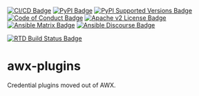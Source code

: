 <!-- DO-NOT-REMOVE-docs-badges-START -->

[![CI/CD Badge]][CI/CD]
[![PyPI Badge]][PyPI]
[![PyPI Supported Versions Badge]][PyPI Supported Versions]
[![Code of Conduct Badge]][Code of Conduct]
[![Apache v2 License Badge]][Apache v2 License]
[![Ansible Matrix Badge]][Ansible Matrix]
[![Ansible Discourse Badge]][Ansible Discourse]

[CI/CD Badge]:
https://github.com/ansible/awx-plugins/actions/workflows/ci-cd.yml/badge.svg?branch=devel
[CI/CD]: https://github.com/ansible/awx-plugins/actions/workflows/ci-cd.yml

[PyPI Badge]: https://img.shields.io/pypi/v/awx-plugins-core
[PyPI]: https://pypi.org/p/awx-plugins-core

[PyPI Supported Versions Badge]: https://img.shields.io/pypi/pyversions/awx-plugins-core.svg
[PyPI Supported Versions]: https://pypi.org/p/awx-plugins-core

[Codecov Badge]: https://codecov.io/gh/ansible/awx-plugins/branch/devel/graph/badge.svg
[Codecov]: https://codecov.io/gh/ansible/awx-plugins

[Code of Conduct Badge]: https://img.shields.io/badge/code%20of%20conduct-Ansible-yellow.svg
[Code of Conduct]: https://docs.ansible.com/ansible/latest/community/code_of_conduct.html

[Apache v2 License Badge]: https://img.shields.io/badge/license-Apache%202.0-brightgreen.svg
[Apache v2 License]: https://github.com/ansible/awx-plugins/blob/devel/LICENSE

[Ansible Matrix Badge]:
https://img.shields.io/badge/matrix-Ansible%20Community-blueviolet.svg?logo=matrix
[Ansible Matrix]: https://chat.ansible.im/#/welcome

[Ansible Discourse Badge]:
https://img.shields.io/badge/discourse-Ansible%20Community-yellowgreen.svg?logo=discourse
[Ansible Discourse]: https://forum.ansible.com
<!-- DO-NOT-REMOVE-docs-badges-END -->

[![RTD Build Status Badge]][RTD Docs]

[RTD Build Status Badge]:
https://readthedocs.org/projects/awx-plugins-core/badge/?version=latest
[RTD Docs]: https://awx-plugins-core.rtfd.io

# awx-plugins

<!-- DO-NOT-REMOVE-docs-intro-START -->
Credential plugins moved out of AWX.
<!-- DO-NOT-REMOVE-docs-intro-END -->
